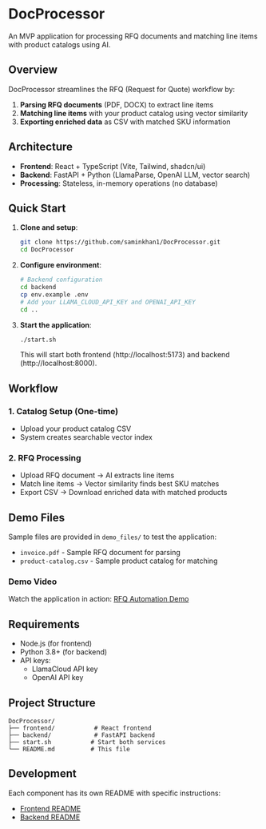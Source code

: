 # DocProcessor

An MVP application for processing RFQ documents and matching line items with product catalogs using AI.

## Overview

DocProcessor streamlines the RFQ (Request for Quote) workflow by:
1. **Parsing RFQ documents** (PDF, DOCX) to extract line items
2. **Matching line items** with your product catalog using vector similarity
3. **Exporting enriched data** as CSV with matched SKU information

## Architecture

- **Frontend**: React + TypeScript (Vite, Tailwind, shadcn/ui)
- **Backend**: FastAPI + Python (LlamaParse, OpenAI LLM, vector search)
- **Processing**: Stateless, in-memory operations (no database)

## Quick Start

1. **Clone and setup**:
   ```bash
   git clone https://github.com/saminkhan1/DocProcessor.git
   cd DocProcessor
   ```

2. **Configure environment**:
   ```bash
   # Backend configuration
   cd backend
   cp env.example .env
   # Add your LLAMA_CLOUD_API_KEY and OPENAI_API_KEY
   cd ..
   ```

3. **Start the application**:
   ```bash
   ./start.sh
   ```

   This will start both frontend (http://localhost:5173) and backend (http://localhost:8000).

## Workflow

### 1. Catalog Setup (One-time)
- Upload your product catalog CSV
- System creates searchable vector index

### 2. RFQ Processing
- Upload RFQ document → AI extracts line items
- Match line items → Vector similarity finds best SKU matches
- Export CSV → Download enriched data with matched products

## Demo Files

Sample files are provided in `demo_files/` to test the application:
- `invoice.pdf` - Sample RFQ document for parsing
- `product-catalog.csv` - Sample product catalog for matching

### Demo Video
Watch the application in action: [RFQ Automation Demo](https://drive.google.com/file/d/1a9KiM0YpemuyH6kRl2khqREMayPyiJb6/view?usp=sharing)

## Requirements

- Node.js (for frontend)
- Python 3.8+ (for backend)
- API keys:
  - LlamaCloud API key
  - OpenAI API key

## Project Structure

```
DocProcessor/
├── frontend/           # React frontend
├── backend/            # FastAPI backend
├── start.sh           # Start both services
└── README.md          # This file
```

## Development

Each component has its own README with specific instructions:
- [Frontend README](frontend/README.md)
- [Backend README](backend/README.md)
